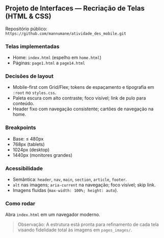 ## Projeto de Interfaces — Recriação de Telas (HTML & CSS)

Repositório público: `https://github.com/mannumane/atividade_des_mobile.git`

### Telas implementadas
- Home: `index.html` (espelho em `home.html`)
- Páginas: `page1.html` a `page14.html`

### Decisões de layout
- Mobile-first com Grid/Flex; tokens de espaçamento e tipografia em `:root` no `styles.css`.
- Paleta escura com alto contraste; foco visível; link de pulo para conteúdo.
- Header fixo com navegação consistente; cartões de navegação na home.

### Breakpoints
- Base: ≤ 480px
- 768px (tablets)
- 1024px (desktop)
- 1440px (monitores grandes)

### Acessibilidade
- Semântica: `header`, `nav`, `main`, `section`, `article`, `footer`.
- `alt` nas imagens; `aria-current` na navegação; foco visível; skip link.
- Imagens fluidas (`max-width: 100%; height: auto`).

### Como rodar
Abra `index.html` em um navegador moderno.

> Observação: A estrutura está pronta para refinamento de cada tela visando fidelidade total às imagens em `pages_images/`.

